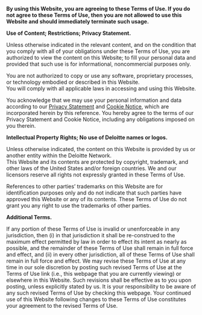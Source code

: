 **By using this Website, you are agreeing to these Terms of Use.  If you do not agree to these Terms of Use, then you are not allowed to use this Website and should immediately terminate such usage.** 

**Use of Content; Restrictions; Privacy Statement.** 

Unless otherwise indicated in the relevant content, and on the condition that you comply with all of your obligations under these Terms of Use, you are authorized to view the content on this Website; to fill your personal data and provided that such use is for informational, noncommercial purposes only.

You are not authorized to copy or use any software, proprietary processes, or technology embodied or described in this Website.  
You will comply with all applicable laws in accessing and using this Website.

You acknowledge that we may use your personal information and data according to our [Privacy Statement](https://www2.deloitte.com/ua/en/legal/privacy.html) and [Cookie Notice](https://www2.deloitte.com/ua/en/legal/cookies.html), which are incorporated herein by this reference. You hereby agree to the terms of our Privacy Statement and Cookie Notice, including any obligations imposed on you therein.

**Intellectual Property Rights; No use of Deloitte names or logos.**

Unless otherwise indicated, the content on this Website is provided by us or another entity within the Deloitte Network.  
This Website and its contents are protected by copyright, trademark, and other laws of the United States and/or foreign countries.  We and our licensors reserve all rights not expressly granted in these Terms of Use.

References to other parties’ trademarks on this Website are for identification purposes only and do not indicate that such parties have approved this Website or any of its contents. These Terms of Use do not grant you any right to use the trademarks of other parties.

**Additional Terms.**

If any portion of these Terms of Use is invalid or unenforceable in any jurisdiction, then (i) in that jurisdiction it shall be re-construed to the maximum effect permitted by law in order to effect its intent as nearly as possible, and the remainder of these Terms of Use shall remain in full force and effect, and (ii) in every other jurisdiction, all of these Terms of Use shall remain in full force and effect.
We may revise these Terms of Use at any time in our sole discretion by posting such revised Terms of Use at the Terms of Use link (i.e., this webpage that you are currently viewing) or elsewhere in this Website.  Such revisions shall be effective as to you upon posting, unless explicitly stated by us.  It is your responsibility to be aware of any such revised Terms of Use by checking this webpage.  Your continued use of this Website following changes to these Terms of Use constitutes your agreement to the revised Terms of Use.
